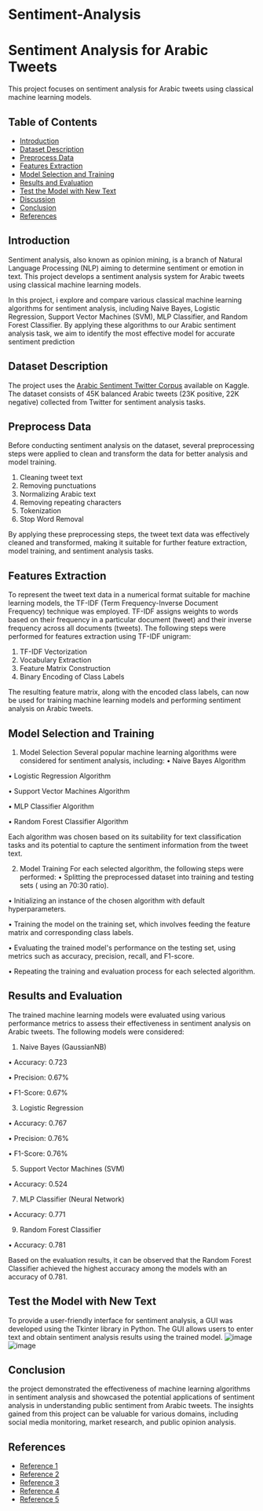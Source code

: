 # Sentiment-Analysis
# Sentiment Analysis for Arabic Tweets

This project focuses on sentiment analysis for Arabic tweets using classical machine learning models.

## Table of Contents
- [Introduction](#introduction)
- [Dataset Description](#dataset-description)
- [Preprocess Data](#preprocess-data)
- [Features Extraction](#features-extraction)
- [Model Selection and Training](#model-selection-and-training)
- [Results and Evaluation](#results-and-evaluation)
- [Test the Model with New Text](#test-the-model-with-new-text)
- [Discussion](#discussion)
- [Conclusion](#conclusion)
- [References](#references)

## Introduction

Sentiment analysis, also known as opinion mining, is a branch of Natural Language Processing (NLP) aiming to determine sentiment or emotion in text. This project develops a sentiment analysis system for Arabic tweets using classical machine learning models.

In this project, i explore and compare various classical machine learning algorithms for sentiment analysis, including Naive Bayes, Logistic Regression, Support Vector Machines (SVM), MLP Classifier, and Random Forest Classifier. By applying these algorithms to our Arabic sentiment analysis task, we aim to identify the most effective model for accurate sentiment prediction

## Dataset Description

The project uses the [Arabic Sentiment Twitter Corpus](https://www.kaggle.com/datasets/mksaad/arabic-sentiment-twitter-corpus) available on Kaggle. The dataset consists of 45K balanced Arabic tweets (23K positive, 22K negative) collected from Twitter for sentiment analysis tasks.

## Preprocess Data

Before conducting sentiment analysis on the dataset, several preprocessing steps were applied to clean and transform the data for better analysis and model training.
1.	Cleaning tweet text
2.	Removing punctuations
3.	Normalizing Arabic text   
4.	Removing repeating characters
5.	Tokenization
6.	Stop Word Removal
   
By applying these preprocessing steps, the tweet text data was effectively cleaned and transformed, making it suitable for further feature extraction, model training, and sentiment analysis tasks.

## Features Extraction

To represent the tweet text data in a numerical format suitable for machine learning models, the TF-IDF (Term Frequency-Inverse Document Frequency) technique was employed. TF-IDF assigns weights to words based on their frequency in a particular document (tweet) and their inverse frequency across all documents (tweets).
The following steps were performed for features extraction using TF-IDF unigram:
1.	TF-IDF Vectorization
2.	Vocabulary Extraction
3.	Feature Matrix Construction
4.	Binary Encoding of Class Labels

The resulting feature matrix, along with the encoded class labels, can now be used for training machine learning models and performing sentiment analysis on Arabic tweets.

## Model Selection and Training

1.	Model Selection
Several popular machine learning algorithms were considered for sentiment analysis, including:
•	Naive Bayes Algorithm

•	Logistic Regression Algorithm

•	Support Vector Machines Algorithm

•	MLP Classifier Algorithm

•	Random Forest Classifier Algorithm

Each algorithm was chosen based on its suitability for text classification tasks and its potential to capture the sentiment information from the tweet text.

2.	Model Training
For each selected algorithm, the following steps were performed:
•	Splitting the preprocessed dataset into training and testing sets ( using an 70:30 ratio).

•	Initializing an instance of the chosen algorithm with default hyperparameters.

•	Training the model on the training set, which involves feeding the feature matrix and corresponding class labels.

•	Evaluating the trained model's performance on the testing set, using metrics such as accuracy, precision, recall, and F1-score.

•	Repeating the training and evaluation process for each selected algorithm.

## Results and Evaluation

The trained machine learning models were evaluated using various performance metrics to assess their effectiveness in sentiment analysis on Arabic tweets. The following models were considered:
1.	Naive Bayes (GaussianNB)
   
•	Accuracy: 0.723

•	Precision: 0.67%

•	F1-Score: 0.67%

3.	Logistic Regression
   
•	Accuracy: 0.767

•	Precision: 0.76%

•	F1-Score: 0.76%

5.	Support Vector Machines (SVM)
   
•	Accuracy: 0.524

7.	MLP Classifier (Neural Network)
   
•	Accuracy: 0.771

9.	Random Forest Classifier
    
•	Accuracy: 0.781

Based on the evaluation results, it can be observed that the Random Forest Classifier achieved the highest accuracy among the models with an accuracy of 0.781. 

## Test the Model with New Text

To provide a user-friendly interface for sentiment analysis, a GUI was developed using the Tkinter library in Python. The GUI allows users to enter text and obtain sentiment analysis results using the trained model.
![image](https://github.com/rahaf-fahad/Sentiment-Analysis/assets/95524346/e3a0566e-2a62-458b-aa3a-3d835072ebe7)
![image](https://github.com/rahaf-fahad/Sentiment-Analysis/assets/95524346/e1c714fe-1121-4f8b-afb3-359dac614f22)



## Conclusion

the project demonstrated the effectiveness of machine learning algorithms in sentiment analysis and showcased the potential applications of sentiment analysis in understanding public sentiment from Arabic tweets. The insights gained from this project can be valuable for various domains, including social media monitoring, market research, and public opinion analysis.


## References

- [Reference 1](https://www.kaggle.com/code/wassimchouchen/arabic-sentiment-analysis-using-mnb-improved)
- [Reference 2](https://www.kaggle.com/code/mksaad/sentiment-analysis-in-arabic-tweets-using-sklearn)
- [Reference 3](https://www.kaggle.com/code/wahajalghamdi/arabic-language-twitter-sentiment-analysis/notebook#Features-Extraction-from-tweets-text-with-TFIDF-unigram)
- [Reference 4](https://www.kaggle.com/datasets/mksaad/arabic-sentiment-twitter-corpus)
- [Reference 5](https://huggingface.co/blog/sentiment-analysis-python#2-how-to-use-pre-trained-sentiment-analysis-models-with-python)
